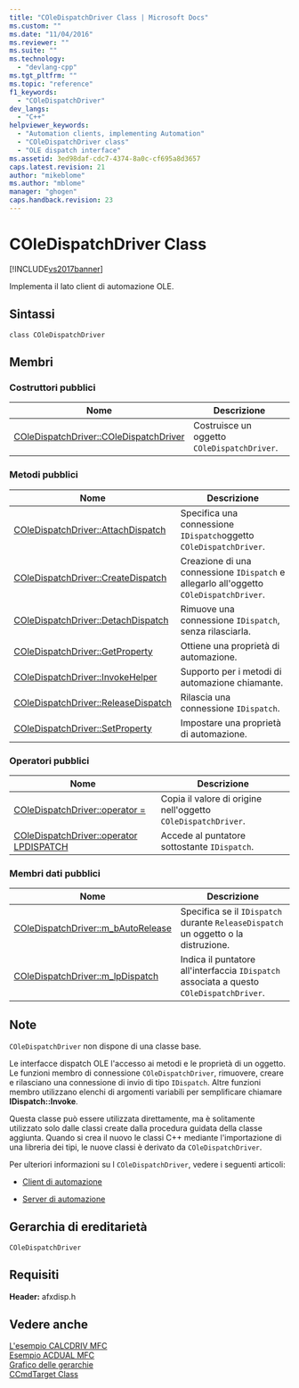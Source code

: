 ```yaml
---
title: "COleDispatchDriver Class | Microsoft Docs"
ms.custom: ""
ms.date: "11/04/2016"
ms.reviewer: ""
ms.suite: ""
ms.technology: 
  - "devlang-cpp"
ms.tgt_pltfrm: ""
ms.topic: "reference"
f1_keywords: 
  - "COleDispatchDriver"
dev_langs: 
  - "C++"
helpviewer_keywords: 
  - "Automation clients, implementing Automation"
  - "COleDispatchDriver class"
  - "OLE dispatch interface"
ms.assetid: 3ed98daf-cdc7-4374-8a0c-cf695a8d3657
caps.latest.revision: 21
author: "mikeblome"
ms.author: "mblome"
manager: "ghogen"
caps.handback.revision: 23
---
```

# COleDispatchDriver Class
[!INCLUDE[vs2017banner](../../assembler/inline/includes/vs2017banner.md)]

Implementa il lato client di automazione OLE.  
  
## Sintassi  
  
```  
class COleDispatchDriver  
```  
  
## Membri  
  
### Costruttori pubblici  
  
|Nome|Descrizione|  
|----------|-----------------|  
|[COleDispatchDriver::COleDispatchDriver](../Topic/COleDispatchDriver::COleDispatchDriver.md)|Costruisce un oggetto `COleDispatchDriver`.|  
  
### Metodi pubblici  
  
|Nome|Descrizione|  
|----------|-----------------|  
|[COleDispatchDriver::AttachDispatch](../Topic/COleDispatchDriver::AttachDispatch.md)|Specifica una connessione `IDispatch`oggetto `COleDispatchDriver`.|  
|[COleDispatchDriver::CreateDispatch](../Topic/COleDispatchDriver::CreateDispatch.md)|Creazione di una connessione `IDispatch` e allegarlo all'oggetto `COleDispatchDriver`.|  
|[COleDispatchDriver::DetachDispatch](../Topic/COleDispatchDriver::DetachDispatch.md)|Rimuove una connessione `IDispatch`, senza rilasciarla.|  
|[COleDispatchDriver::GetProperty](../Topic/COleDispatchDriver::GetProperty.md)|Ottiene una proprietà di automazione.|  
|[COleDispatchDriver::InvokeHelper](../Topic/COleDispatchDriver::InvokeHelper.md)|Supporto per i metodi di automazione chiamante.|  
|[COleDispatchDriver::ReleaseDispatch](../Topic/COleDispatchDriver::ReleaseDispatch.md)|Rilascia una connessione `IDispatch`.|  
|[COleDispatchDriver::SetProperty](../Topic/COleDispatchDriver::SetProperty.md)|Impostare una proprietà di automazione.|  
  
### Operatori pubblici  
  
|Nome|Descrizione|  
|----------|-----------------|  
|[COleDispatchDriver::operator \=](../Topic/COleDispatchDriver::operator%20=.md)|Copia il valore di origine nell'oggetto `COleDispatchDriver`.|  
|[COleDispatchDriver::operator LPDISPATCH](../Topic/COleDispatchDriver::operator%20LPDISPATCH.md)|Accede al puntatore sottostante `IDispatch`.|  
  
### Membri dati pubblici  
  
|Nome|Descrizione|  
|----------|-----------------|  
|[COleDispatchDriver::m\_bAutoRelease](../Topic/COleDispatchDriver::m_bAutoRelease.md)|Specifica se il `IDispatch` durante `ReleaseDispatch` un oggetto o la distruzione.|  
|[COleDispatchDriver::m\_lpDispatch](../Topic/COleDispatchDriver::m_lpDispatch.md)|Indica il puntatore all'interfaccia `IDispatch` associata a questo `COleDispatchDriver`.|  
  
## Note  
 `COleDispatchDriver` non dispone di una classe base.  
  
 Le interfacce dispatch OLE l'accesso ai metodi e le proprietà di un oggetto.  Le funzioni membro di connessione `COleDispatchDriver`, rimuovere, creare e rilasciano una connessione di invio di tipo `IDispatch`.  Altre funzioni membro utilizzano elenchi di argomenti variabili per semplificare chiamare **IDispatch::Invoke**.  
  
 Questa classe può essere utilizzata direttamente, ma è solitamente utilizzato solo dalle classi create dalla procedura guidata della classe aggiunta.  Quando si crea il nuovo le classi C\+\+ mediante l'importazione di una libreria dei tipi, le nuove classi è derivato da `COleDispatchDriver`.  
  
 Per ulteriori informazioni su l `COleDispatchDriver`, vedere i seguenti articoli:  
  
-   [Client di automazione](../../mfc/automation-clients.md)  
  
-   [Server di automazione](../../mfc/automation-servers.md)  
  
## Gerarchia di ereditarietà  
 `COleDispatchDriver`  
  
## Requisiti  
 **Header:** afxdisp.h  
  
## Vedere anche  
 [L'esempio CALCDRIV MFC](../../top/visual-cpp-samples.md)   
 [Esempio ACDUAL MFC](../../top/visual-cpp-samples.md)   
 [Grafico delle gerarchie](../../mfc/hierarchy-chart.md)   
 [CCmdTarget Class](../../mfc/reference/ccmdtarget-class.md)
